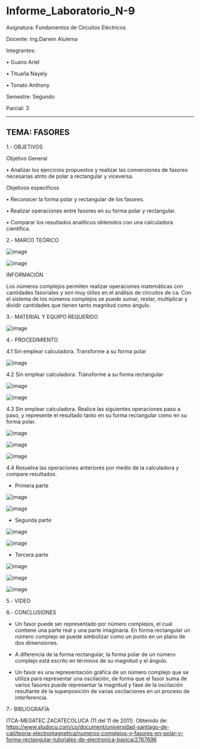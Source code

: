 # Informe_Laboratorio_N-9

Asignatura: Fundamentos de Circuitos Eléctricos

Docente: Ing.Darwin Alulema

Integrantes:

• Guano Ariel

• Tituaña Nayely

• Tonato Anthony

Semestre: Segundo

Parcial: 3

--------------------------------------------------------------------------------
TEMA: FASORES
--------------------------------------------------------------------------------

1.- OBJETIVOS

Objetivo General

• Analizar los ejercicios propuestos y realizar las conversiones de fasores necesarias atnto de polar a rectangular y viceversa.

Objetivos especificos

• Reconocer la forma polar y rectangular de los fasores.

• Realizar operaciones entre fasores en su forma polar y rectangular.

• Comparar los resultados analíticos obtenidos con una calculadora científica.

2.- MARCO TEÓRICO

![image](https://user-images.githubusercontent.com/105722861/186796038-457b5663-6f04-4095-8cf4-219cabff1581.png)

![image](https://user-images.githubusercontent.com/105722861/186796173-ee04de11-bcdf-4ec3-a99d-95172eb3865c.png)

INFORMACIÓN 

Los números complejos permiten realizar operaciones matemáticas con cantidades fasoriales y son muy útiles en el análisis de circuitos de ca. Con el sistema de los números complejos se puede sumar, restar, multiplicar y dividir cantidades que tienen tanto magnitud como ángulo.

3.- MATERIAL Y EQUIPO REQUERIDO 

![image](https://user-images.githubusercontent.com/105722861/186796693-66fddc2d-58b0-439e-b78e-2d14492c6c31.png)

4.- PROCEDIMIENTO 

4.1 Sin emplear calculadora. Transforme a su forma polar

![image](https://user-images.githubusercontent.com/105722861/186797457-f1601ec4-2173-4f2e-a9f5-78865fbb3061.png)


4.2 Sin emplear calculadora. Transforme a su forma rectangular

![image](https://user-images.githubusercontent.com/105722861/186797639-90ab6312-5736-42ef-8e06-eafc7f255965.png)

![image](https://user-images.githubusercontent.com/105722861/186797640-a1a89a96-9f28-4ea9-b7c9-dfbb9f1d67a9.png)

4.3 Sin emplear calculadora. Realice las siguientes operaciones paso a paso, y
represente el resultado tanto en su forma rectangular como en su forma polar.

![image](https://user-images.githubusercontent.com/105722861/186797801-36445f76-aedb-4d40-b359-0a3bbdc0ab5c.png)

![image](https://user-images.githubusercontent.com/105722861/186797897-593fedbe-0135-4e09-92fe-87f2ccd2a3b7.png)

![image](https://user-images.githubusercontent.com/105722861/186797919-8b5dd623-8ab4-43b3-9ff4-0d38f617d037.png)

4.4 Resuelva las operaciones anteriores por medio de la calculadora y compare
resultados.

* Primera parte 

![image](https://user-images.githubusercontent.com/105722861/186798172-a8beffde-7205-4c2b-a59e-20591d6ee9bf.png)

![image](https://user-images.githubusercontent.com/105722861/186798178-2c06e70d-af6a-48ee-b245-5d0dbd4e9500.png)

* Segunda parte

![image](https://user-images.githubusercontent.com/105722861/186798330-a5bb6f83-ef67-4c44-808e-6305648f4136.png)

![image](https://user-images.githubusercontent.com/105722861/186798346-58132aa4-4587-4719-a47c-2a662c8fee26.png)

* Tercera parte 

![image](https://user-images.githubusercontent.com/105722861/186798416-737f9f17-9740-40da-9144-c57255ee08c0.png)

![image](https://user-images.githubusercontent.com/105722861/186798427-d9c37575-e253-4d4a-ad58-19df8fea8660.png)

![image](https://user-images.githubusercontent.com/105722861/186798784-f6c1a4c8-5d2c-49a6-b7ac-4cd0dabbdccd.png)

5.- VIDEO

6.- CONCLUSIONES

* Un fasor puede ser representado por número complejos, el cual contiene una parte real y una parte imaginaria. En forma rectangular un número complejo se puede simbolizar como un punto en un plano de dos dimensiones.

* A diferencia de la forma rectangular, la forma polar de un número complejo está escrito en términos de su magnitud y el ángulo.

* Un fasor es una representación gráfica de un número complejo que se utiliza para representar una oscilación, de forma que el fasor suma de varios fasores puede representar la magnitud y fase de la oscilación resultante de la superposición de varias oscilaciones en un proceso de interferencia.

7.- BIBLIOGRAFÍA 

ITCA-MEGATEC ZACATECOLUCA (11 del 11 de 2011). Obtenido de: https://www.studocu.com/co/document/universidad-santiago-de-cali/teoria-electromagnetica/numeros-complejos-y-fasores-en-polar-y-forma-rectangular-tutoriales-de-electronica-basica/2767696
